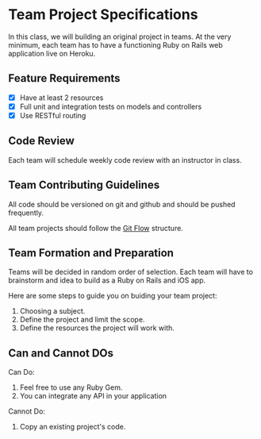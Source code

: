 # Team Project Specifications

In this class, we will building an original project in teams. At the very minimum, each team has to have a functioning Ruby on Rails web application live on Heroku.

## Feature Requirements

- [x] Have at least 2 resources
- [x] Full unit and integration tests on models and controllers
- [x] Use RESTful routing

## Code Review

Each team will schedule weekly code review with an instructor in class.

## Team Contributing Guidelines

All code should be versioned on git and github and should be pushed frequently.

All team projects should follow the [Git Flow]() structure.

## Team Formation and Preparation

Teams will be decided in random order of selection. Each team will have to brainstorm and idea to build as a Ruby on Rails and iOS app.

Here are some steps to guide you on buiding your team project:

1. Choosing a subject.
2. Define the project and limit the scope.
3. Define the resources the project will work with.

## Can and Cannot DOs

Can Do:
1. Feel free to use any Ruby Gem.
2. You can integrate any API in your application

Cannot Do:
1. Copy an existing project's code.
